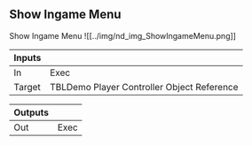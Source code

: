 ## Show Ingame Menu
Show Ingame Menu
![[../img/nd_img_ShowIngameMenu.png]]

|Inputs||
|--|--|
| In | Exec |
| Target | TBLDemo Player Controller Object Reference |

|Outputs||
|--|--|
| Out | Exec |
